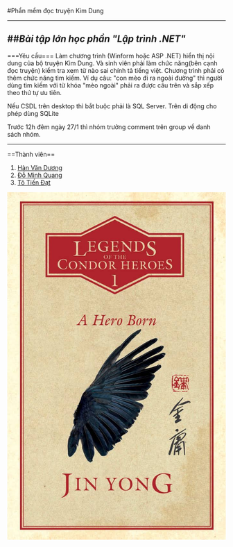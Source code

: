 #Phần mềm đọc truyện Kim Dung  
***
##***Bài tập lớn học phần "Lập trình .NET"***  
---

===Yêu cầu===
Làm chương trình (Winform hoặc ASP .NET) hiển thị nội dung của bộ truyện Kim Dung. Và sinh viên phải làm chức năng(bên cạnh đọc truyện) kiểm tra xem từ nào sai chính tả tiếng việt. Chương trình phải có thêm chức năng tìm kiếm.
Ví dụ câu: "con mèo đi ra ngoài đường" thì người dùng tìm kiếm với từ khóa "mèo ngoài" phải ra được câu trên và sắp xếp theo thứ tự ưu tiên.  

Nếu CSDL trên desktop thì bắt buộc phải là SQL Server. Trên di động cho phép dùng SQLite  

Trước 12h đêm ngày 27/1 thì nhóm trưởng comment trên group về danh sách nhóm.  

---
==Thành viên==
1. [Hàn Văn Dương](https://www.facebook.com/duonngbk)  
2. [Đỗ Minh Quang](https://www.facebook.com/quang.do.963871)  
3. [Tô Tiến Đạt](https://www.facebook.com/dat.tien.1656)  

![Cover - JinYong](cover.jpg)  